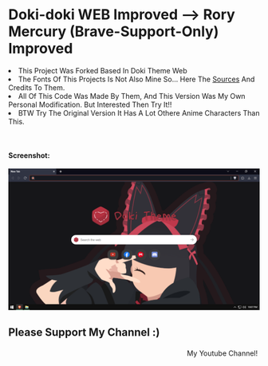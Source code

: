 # Doki-doki WEB Improved --> Rory Mercury (Brave-Support-Only) Improved

<p><li> This Project Was Forked Based In <a href="https://github.com/doki-theme/doki-theme-web" style="text-decoration: none">Doki Theme Web</a></li>
  <li>The Fonts Of This Projects Is Not Also Mine So... Here The <a href="https://www.dafont.com/kindergarten-4.font">Sources</a> And Credits To Them.
<li> All Of This Code Was Made By Them, And This Version Was My Own Personal Modification. But Interested Then Try It!!</li><li>BTW Try The Original Version It Has A Lot Othere Anime Characters Than This.</li></p>
<br>
<h4>Screenshot:</h4>
<img src="Brave.png"></img>
<br>
<h2>Please Support My Channel :)</h2>
<div style="float: right; padding: 4px; text-decoration: none>
<a style="float: right; padding: 4px; text-decoration: none" href="https://www.youtube.com/channel/UCnMHIY-XZFMR1IRUiA0QQ9g">My Youtube Channel!</a>
</div>
